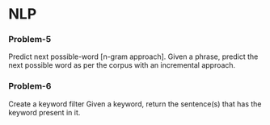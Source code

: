 # NLP
### Problem-5
Predict next possible-word [n-gram approach].
Given a phrase, predict the next possible word as per the corpus with an
incremental approach.

### Problem-6
Create a keyword filter
Given a keyword, return the sentence(s) that has the keyword present in it.

